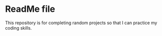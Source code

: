 # ReadMe file

This repository is for completing random projects so that I can practice my
coding skills.
